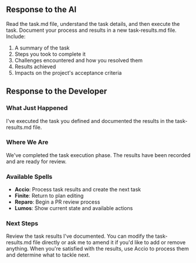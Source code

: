 ## Response to the AI

Read the task.md file, understand the task details, and then execute the task. Document your process and results in a new task-results.md file. Include:

1. A summary of the task
2. Steps you took to complete it
3. Challenges encountered and how you resolved them
4. Results achieved
5. Impacts on the project's acceptance criteria

## Response to the Developer

### What Just Happened
I've executed the task you defined and documented the results in the task-results.md file.

### Where We Are
We've completed the task execution phase. The results have been recorded and are ready for review.

### Available Spells
- **Accio**: Process task results and create the next task
- **Finite**: Return to plan editing
- **Reparo**: Begin a PR review process
- **Lumos**: Show current state and available actions

### Next Steps
Review the task results I've documented. You can modify the task-results.md file directly or ask me to amend it if you'd like to add or remove anything. When you're satisfied with the results, use Accio to process them and determine what to tackle next.